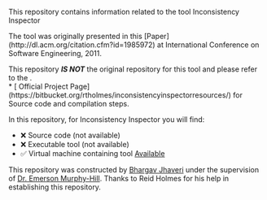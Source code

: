 This repository contains information related to the tool Inconsistency Inspector
<p>
The tool was originally presented in this [Paper](http://dl.acm.org/citation.cfm?id=1985972) at International Conference on Software Engineering, 2011.
<p>
This repository <b><i> IS NOT</i></b> the original repository for this tool and please refer to the .<br>
* [ Official Project Page](https://bitbucket.org/rtholmes/inconsistencyinspectorresources/) for Source code and compilation steps.
<p>

In this repository, for Inconsistency Inspector you will find:<br>
* :x: Source code (not available)
* :x: Executable tool (not available)
* :white_check_mark: Virtual machine containing tool [Available](https://drive.google.com/open?id=0B-9L-nKc3oKveU5ub2E4TzQyRGs)
<p>

This repository was constructed by [Bhargav Jhaveri](https://github.com/BhargavJhaveri/) under the supervision of [Dr. Emerson Murphy-Hill](https://github.com/CaptainEmerson). Thanks to Reid Holmes for his help in establishing this repository.
